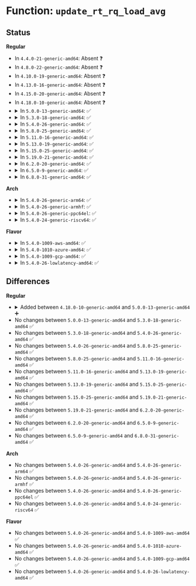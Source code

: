 # Function: <code>update_rt_rq_load_avg</code>

## Status
<b>Regular</b>
<ul>
<li>
In <code>4.4.0-21-generic-amd64</code>: Absent ❓
</li>
<li>
In <code>4.8.0-22-generic-amd64</code>: Absent ❓
</li>
<li>
In <code>4.10.0-19-generic-amd64</code>: Absent ❓
</li>
<li>
In <code>4.13.0-16-generic-amd64</code>: Absent ❓
</li>
<li>
In <code>4.15.0-20-generic-amd64</code>: Absent ❓
</li>
<li>
In <code>4.18.0-10-generic-amd64</code>: Absent ❓
</li>
<li>
<details>
<summary>In <code>5.0.0-13-generic-amd64</code>: ✅</summary>

```c
int update_rt_rq_load_avg(u64 now, struct rq * rq, int running)
```

```json
{
  "name": "update_rt_rq_load_avg",
  "collision_type": "Unique Global",
  "inline_type": "No",
  "funcs": [
    {
      "addr": 18446744071579792800,
      "name": "update_rt_rq_load_avg",
      "external": true,
      "loc": "kernel/sched/pelt.c:318",
      "file": "kernel/sched/pelt.c",
      "inline": "seen, unknown",
      "caller_inline": [],
      "caller_func": [
        "kernel/sched/fair.c:update_blocked_averages",
        "kernel/sched/rt.c:task_tick_rt",
        "kernel/sched/rt.c:pick_next_task_rt"
      ]
    }
  ],
  "symbols": [
    {
      "addr": 18446744071579792800,
      "name": "update_rt_rq_load_avg",
      "section": ".text",
      "bind": "STB_GLOBAL",
      "size": 535
    }
  ]
}
```
</details>
</li>
<li>
<details>
<summary>In <code>5.3.0-18-generic-amd64</code>: ✅</summary>

```c
int update_rt_rq_load_avg(u64 now, struct rq * rq, int running)
```

```json
{
  "name": "update_rt_rq_load_avg",
  "collision_type": "Unique Global",
  "inline_type": "No",
  "funcs": [
    {
      "addr": 18446744071579821024,
      "name": "update_rt_rq_load_avg",
      "external": true,
      "loc": "kernel/sched/pelt.c:317",
      "file": "kernel/sched/pelt.c",
      "inline": "seen, unknown",
      "caller_inline": [],
      "caller_func": [
        "kernel/sched/fair.c:update_blocked_averages",
        "kernel/sched/rt.c:task_tick_rt",
        "kernel/sched/rt.c:pick_next_task_rt"
      ]
    }
  ],
  "symbols": [
    {
      "addr": 18446744071579821024,
      "name": "update_rt_rq_load_avg",
      "section": ".text",
      "bind": "STB_GLOBAL",
      "size": 693
    }
  ]
}
```
</details>
</li>
<li>
<details>
<summary>In <code>5.4.0-26-generic-amd64</code>: ✅</summary>

```c
int update_rt_rq_load_avg(u64 now, struct rq * rq, int running)
```

```json
{
  "name": "update_rt_rq_load_avg",
  "collision_type": "Unique Global",
  "inline_type": "No",
  "funcs": [
    {
      "addr": 18446744071579869120,
      "name": "update_rt_rq_load_avg",
      "external": true,
      "loc": "kernel/sched/pelt.c:317",
      "file": "kernel/sched/pelt.c",
      "inline": "seen, unknown",
      "caller_inline": [],
      "caller_func": [
        "kernel/sched/fair.c:update_blocked_averages",
        "kernel/sched/rt.c:task_tick_rt",
        "kernel/sched/rt.c:pick_next_task_rt"
      ]
    }
  ],
  "symbols": [
    {
      "addr": 18446744071579869120,
      "name": "update_rt_rq_load_avg",
      "section": ".text",
      "bind": "STB_GLOBAL",
      "size": 693
    }
  ]
}
```
</details>
</li>
<li>
<details>
<summary>In <code>5.8.0-25-generic-amd64</code>: ✅</summary>

```c
int update_rt_rq_load_avg(u64 now, struct rq * rq, int running)
```

```json
{
  "name": "update_rt_rq_load_avg",
  "collision_type": "Unique Global",
  "inline_type": "No",
  "funcs": [
    {
      "addr": 18446744071579910640,
      "name": "update_rt_rq_load_avg",
      "external": true,
      "loc": "kernel/sched/pelt.c:354",
      "file": "kernel/sched/pelt.c",
      "inline": "seen, unknown",
      "caller_inline": [],
      "caller_func": [
        "kernel/sched/fair.c:update_blocked_averages",
        "kernel/sched/rt.c:task_tick_rt",
        "kernel/sched/rt.c:pick_next_task_rt"
      ]
    }
  ],
  "symbols": [
    {
      "addr": 18446744071579910640,
      "name": "update_rt_rq_load_avg",
      "section": ".text",
      "bind": "STB_GLOBAL",
      "size": 876
    }
  ]
}
```
</details>
</li>
<li>
<details>
<summary>In <code>5.11.0-16-generic-amd64</code>: ✅</summary>

```c
int update_rt_rq_load_avg(u64 now, struct rq * rq, int running)
```

```json
{
  "name": "update_rt_rq_load_avg",
  "collision_type": "Unique Global",
  "inline_type": "No",
  "funcs": [
    {
      "addr": 18446744071579904144,
      "name": "update_rt_rq_load_avg",
      "external": true,
      "loc": "kernel/sched/pelt.c:350",
      "file": "kernel/sched/pelt.c",
      "inline": "seen, unknown",
      "caller_inline": [],
      "caller_func": [
        "kernel/sched/fair.c:update_blocked_averages",
        "kernel/sched/rt.c:task_tick_rt",
        "kernel/sched/rt.c:pick_next_task_rt"
      ]
    }
  ],
  "symbols": [
    {
      "addr": 18446744071579904144,
      "name": "update_rt_rq_load_avg",
      "section": ".text",
      "bind": "STB_GLOBAL",
      "size": 852
    }
  ]
}
```
</details>
</li>
<li>
<details>
<summary>In <code>5.13.0-19-generic-amd64</code>: ✅</summary>

```c
int update_rt_rq_load_avg(u64 now, struct rq * rq, int running)
```

```json
{
  "name": "update_rt_rq_load_avg",
  "collision_type": "Unique Global",
  "inline_type": "No",
  "funcs": [
    {
      "addr": 18446744071579913200,
      "name": "update_rt_rq_load_avg",
      "external": true,
      "loc": "kernel/sched/pelt.c:350",
      "file": "kernel/sched/pelt.c",
      "inline": "seen, unknown",
      "caller_inline": [],
      "caller_func": [
        "kernel/sched/fair.c:update_blocked_averages",
        "kernel/sched/rt.c:task_tick_rt",
        "kernel/sched/rt.c:pick_next_task_rt"
      ]
    }
  ],
  "symbols": [
    {
      "addr": 18446744071579913200,
      "name": "update_rt_rq_load_avg",
      "section": ".text",
      "bind": "STB_GLOBAL",
      "size": 833
    }
  ]
}
```
</details>
</li>
<li>
<details>
<summary>In <code>5.15.0-25-generic-amd64</code>: ✅</summary>

```c
int update_rt_rq_load_avg(u64 now, struct rq * rq, int running)
```

```json
{
  "name": "update_rt_rq_load_avg",
  "collision_type": "Unique Global",
  "inline_type": "No",
  "funcs": [
    {
      "addr": 18446744071580033888,
      "name": "update_rt_rq_load_avg",
      "external": true,
      "loc": "kernel/sched/pelt.c:350",
      "file": "kernel/sched/pelt.c",
      "inline": "seen, unknown",
      "caller_inline": [],
      "caller_func": [
        "kernel/sched/fair.c:update_blocked_averages",
        "kernel/sched/rt.c:task_tick_rt",
        "kernel/sched/rt.c:pick_next_task_rt"
      ]
    }
  ],
  "symbols": [
    {
      "addr": 18446744071580033888,
      "name": "update_rt_rq_load_avg",
      "section": ".text",
      "bind": "STB_GLOBAL",
      "size": 1478
    }
  ]
}
```
</details>
</li>
<li>
<details>
<summary>In <code>5.19.0-21-generic-amd64</code>: ✅</summary>

```c
int update_rt_rq_load_avg(u64 now, struct rq * rq, int running)
```

```json
{
  "name": "update_rt_rq_load_avg",
  "collision_type": "Unique Global",
  "inline_type": "No",
  "funcs": [
    {
      "addr": 18446744071580121040,
      "name": "update_rt_rq_load_avg",
      "external": true,
      "loc": "kernel/sched/pelt.c:346",
      "file": "kernel/sched/build_policy.c",
      "inline": "seen, unknown",
      "caller_inline": [],
      "caller_func": [
        "kernel/sched/fair.c:update_blocked_averages",
        "kernel/sched/build_policy.c:task_tick_rt",
        "kernel/sched/build_policy.c:pick_next_task_rt"
      ]
    }
  ],
  "symbols": [
    {
      "addr": 18446744071580121040,
      "name": "update_rt_rq_load_avg",
      "section": ".text",
      "bind": "STB_GLOBAL",
      "size": 1494
    }
  ]
}
```
</details>
</li>
<li>
<details>
<summary>In <code>6.2.0-20-generic-amd64</code>: ✅</summary>

```c
int update_rt_rq_load_avg(u64 now, struct rq * rq, int running)
```

```json
{
  "name": "update_rt_rq_load_avg",
  "collision_type": "Unique Global",
  "inline_type": "No",
  "funcs": [
    {
      "addr": 18446744071580294768,
      "name": "update_rt_rq_load_avg",
      "external": true,
      "loc": "kernel/sched/pelt.c:346",
      "file": "kernel/sched/build_policy.c",
      "inline": "seen, unknown",
      "caller_inline": [],
      "caller_func": [
        "kernel/sched/fair.c:update_blocked_averages",
        "kernel/sched/build_policy.c:task_tick_rt",
        "kernel/sched/build_policy.c:pick_next_task_rt"
      ]
    }
  ],
  "symbols": [
    {
      "addr": 18446744071580294768,
      "name": "update_rt_rq_load_avg",
      "section": ".text",
      "bind": "STB_GLOBAL",
      "size": 1494
    }
  ]
}
```
</details>
</li>
<li>
<details>
<summary>In <code>6.5.0-9-generic-amd64</code>: ✅</summary>

```c
int update_rt_rq_load_avg(u64 now, struct rq * rq, int running)
```

```json
{
  "name": "update_rt_rq_load_avg",
  "collision_type": "Unique Global",
  "inline_type": "No",
  "funcs": [
    {
      "addr": 18446744071580362144,
      "name": "update_rt_rq_load_avg",
      "external": true,
      "loc": "kernel/sched/pelt.c:346",
      "file": "kernel/sched/build_policy.c",
      "inline": "seen, unknown",
      "caller_inline": [],
      "caller_func": [
        "kernel/sched/fair.c:update_blocked_averages",
        "kernel/sched/build_policy.c:task_tick_rt",
        "kernel/sched/build_policy.c:pick_next_task_rt"
      ]
    }
  ],
  "symbols": [
    {
      "addr": 18446744071580362144,
      "name": "update_rt_rq_load_avg",
      "section": ".text",
      "bind": "STB_GLOBAL",
      "size": 1573
    }
  ]
}
```
</details>
</li>
<li>
<details>
<summary>In <code>6.8.0-31-generic-amd64</code>: ✅</summary>

```c
int update_rt_rq_load_avg(u64 now, struct rq * rq, int running)
```

```json
{
  "name": "update_rt_rq_load_avg",
  "collision_type": "Unique Global",
  "inline_type": "No",
  "funcs": [
    {
      "addr": 18446744071580417712,
      "name": "update_rt_rq_load_avg",
      "external": true,
      "loc": "kernel/sched/pelt.c:346",
      "file": "kernel/sched/build_policy.c",
      "inline": "seen, unknown",
      "caller_inline": [],
      "caller_func": [
        "kernel/sched/fair.c:update_blocked_averages",
        "kernel/sched/build_policy.c:task_tick_rt",
        "kernel/sched/build_policy.c:pick_next_task_rt"
      ]
    }
  ],
  "symbols": [
    {
      "addr": 18446744071580417712,
      "name": "update_rt_rq_load_avg",
      "section": ".text",
      "bind": "STB_GLOBAL",
      "size": 1573
    }
  ]
}
```
</details>
</li>
</ul>
<b>Arch</b>
<ul>
<li>
<details>
<summary>In <code>5.4.0-26-generic-arm64</code>: ✅</summary>

```c
int update_rt_rq_load_avg(u64 now, struct rq * rq, int running)
```

```json
{
  "name": "update_rt_rq_load_avg",
  "collision_type": "Unique Global",
  "inline_type": "No",
  "funcs": [
    {
      "addr": 18446603336491067816,
      "name": "update_rt_rq_load_avg",
      "external": true,
      "loc": "kernel/sched/pelt.c:317",
      "file": "kernel/sched/pelt.c",
      "inline": "seen, unknown",
      "caller_inline": [],
      "caller_func": [
        "kernel/sched/fair.c:update_blocked_averages",
        "kernel/sched/rt.c:task_tick_rt",
        "kernel/sched/rt.c:pick_next_task_rt"
      ]
    }
  ],
  "symbols": [
    {
      "addr": 18446603336491067816,
      "name": "update_rt_rq_load_avg",
      "section": ".text",
      "bind": "STB_GLOBAL",
      "size": 696
    }
  ]
}
```
</details>
</li>
<li>
<details>
<summary>In <code>5.4.0-26-generic-armhf</code>: ✅</summary>

```c
int update_rt_rq_load_avg(u64 now, struct rq * rq, int running)
```

```json
{
  "name": "update_rt_rq_load_avg",
  "collision_type": "Unique Global",
  "inline_type": "No",
  "funcs": [
    {
      "addr": 3225071208,
      "name": "update_rt_rq_load_avg",
      "external": true,
      "loc": "kernel/sched/pelt.c:317",
      "file": "kernel/sched/pelt.c",
      "inline": "seen, unknown",
      "caller_inline": [],
      "caller_func": [
        "kernel/sched/fair.c:update_blocked_averages",
        "kernel/sched/rt.c:task_tick_rt",
        "kernel/sched/rt.c:pick_next_task_rt"
      ]
    }
  ],
  "symbols": [
    {
      "addr": 3225071208,
      "name": "update_rt_rq_load_avg",
      "section": ".text",
      "bind": "STB_GLOBAL",
      "size": 1220
    }
  ]
}
```
</details>
</li>
<li>
<details>
<summary>In <code>5.4.0-26-generic-ppc64el</code>: ✅</summary>

```c
int update_rt_rq_load_avg(u64 now, struct rq * rq, int running)
```

```json
{
  "name": "update_rt_rq_load_avg",
  "collision_type": "Unique Global",
  "inline_type": "No",
  "funcs": [
    {
      "addr": 13835058055283948128,
      "name": "update_rt_rq_load_avg",
      "external": true,
      "loc": "kernel/sched/pelt.c:317",
      "file": "kernel/sched/pelt.c",
      "inline": "seen, unknown",
      "caller_inline": [],
      "caller_func": [
        "kernel/sched/fair.c:update_blocked_averages",
        "kernel/sched/rt.c:task_tick_rt",
        "kernel/sched/rt.c:pick_next_task_rt"
      ]
    }
  ],
  "symbols": [
    {
      "addr": 13835058055283948128,
      "name": "update_rt_rq_load_avg",
      "section": ".text",
      "bind": "STB_GLOBAL",
      "size": 1044
    }
  ]
}
```
</details>
</li>
<li>
<details>
<summary>In <code>5.4.0-24-generic-riscv64</code>: ✅</summary>

```c
int update_rt_rq_load_avg(u64 now, struct rq * rq, int running)
```

```json
{
  "name": "update_rt_rq_load_avg",
  "collision_type": "Unique Global",
  "inline_type": "No",
  "funcs": [
    {
      "addr": 18446743936271658388,
      "name": "update_rt_rq_load_avg",
      "external": true,
      "loc": "kernel/sched/pelt.c:317",
      "file": "kernel/sched/pelt.c",
      "inline": "seen, unknown",
      "caller_inline": [],
      "caller_func": [
        "kernel/sched/fair.c:update_blocked_averages",
        "kernel/sched/rt.c:task_tick_rt",
        "kernel/sched/rt.c:pick_next_task_rt"
      ]
    }
  ],
  "symbols": [
    {
      "addr": 18446743936271658388,
      "name": "update_rt_rq_load_avg",
      "section": ".text",
      "bind": "STB_GLOBAL",
      "size": 646
    }
  ]
}
```
</details>
</li>
</ul>
<b>Flavor</b>
<ul>
<li>
<details>
<summary>In <code>5.4.0-1009-aws-amd64</code>: ✅</summary>

```c
int update_rt_rq_load_avg(u64 now, struct rq * rq, int running)
```

```json
{
  "name": "update_rt_rq_load_avg",
  "collision_type": "Unique Global",
  "inline_type": "No",
  "funcs": [
    {
      "addr": 18446744071579841472,
      "name": "update_rt_rq_load_avg",
      "external": true,
      "loc": "kernel/sched/pelt.c:317",
      "file": "kernel/sched/pelt.c",
      "inline": "seen, unknown",
      "caller_inline": [],
      "caller_func": [
        "kernel/sched/fair.c:update_blocked_averages",
        "kernel/sched/rt.c:task_tick_rt",
        "kernel/sched/rt.c:pick_next_task_rt"
      ]
    }
  ],
  "symbols": [
    {
      "addr": 18446744071579841472,
      "name": "update_rt_rq_load_avg",
      "section": ".text",
      "bind": "STB_GLOBAL",
      "size": 693
    }
  ]
}
```
</details>
</li>
<li>
<details>
<summary>In <code>5.4.0-1010-azure-amd64</code>: ✅</summary>

```c
int update_rt_rq_load_avg(u64 now, struct rq * rq, int running)
```

```json
{
  "name": "update_rt_rq_load_avg",
  "collision_type": "Unique Global",
  "inline_type": "No",
  "funcs": [
    {
      "addr": 18446744071579776208,
      "name": "update_rt_rq_load_avg",
      "external": true,
      "loc": "kernel/sched/pelt.c:317",
      "file": "kernel/sched/pelt.c",
      "inline": "seen, unknown",
      "caller_inline": [],
      "caller_func": [
        "kernel/sched/fair.c:update_blocked_averages",
        "kernel/sched/rt.c:task_tick_rt",
        "kernel/sched/rt.c:pick_next_task_rt"
      ]
    }
  ],
  "symbols": [
    {
      "addr": 18446744071579776208,
      "name": "update_rt_rq_load_avg",
      "section": ".text",
      "bind": "STB_GLOBAL",
      "size": 693
    }
  ]
}
```
</details>
</li>
<li>
<details>
<summary>In <code>5.4.0-1009-gcp-amd64</code>: ✅</summary>

```c
int update_rt_rq_load_avg(u64 now, struct rq * rq, int running)
```

```json
{
  "name": "update_rt_rq_load_avg",
  "collision_type": "Unique Global",
  "inline_type": "No",
  "funcs": [
    {
      "addr": 18446744071579829488,
      "name": "update_rt_rq_load_avg",
      "external": true,
      "loc": "kernel/sched/pelt.c:317",
      "file": "kernel/sched/pelt.c",
      "inline": "seen, unknown",
      "caller_inline": [],
      "caller_func": [
        "kernel/sched/fair.c:update_blocked_averages",
        "kernel/sched/rt.c:task_tick_rt",
        "kernel/sched/rt.c:pick_next_task_rt"
      ]
    }
  ],
  "symbols": [
    {
      "addr": 18446744071579829488,
      "name": "update_rt_rq_load_avg",
      "section": ".text",
      "bind": "STB_GLOBAL",
      "size": 693
    }
  ]
}
```
</details>
</li>
<li>
<details>
<summary>In <code>5.4.0-26-lowlatency-amd64</code>: ✅</summary>

```c
int update_rt_rq_load_avg(u64 now, struct rq * rq, int running)
```

```json
{
  "name": "update_rt_rq_load_avg",
  "collision_type": "Unique Global",
  "inline_type": "No",
  "funcs": [
    {
      "addr": 18446744071579874688,
      "name": "update_rt_rq_load_avg",
      "external": true,
      "loc": "kernel/sched/pelt.c:317",
      "file": "kernel/sched/pelt.c",
      "inline": "seen, unknown",
      "caller_inline": [],
      "caller_func": [
        "kernel/sched/fair.c:update_blocked_averages",
        "kernel/sched/rt.c:task_tick_rt",
        "kernel/sched/rt.c:pick_next_task_rt"
      ]
    }
  ],
  "symbols": [
    {
      "addr": 18446744071579874688,
      "name": "update_rt_rq_load_avg",
      "section": ".text",
      "bind": "STB_GLOBAL",
      "size": 708
    }
  ]
}
```
</details>
</li>
</ul>

## Differences
<b>Regular</b>
<ul>
<li>
<details>
<summary>Added between <code>4.18.0-10-generic-amd64</code> and <code>5.0.0-13-generic-amd64</code> ➕</summary>

```c
int update_rt_rq_load_avg(u64 now, struct rq * rq, int running)
```
</details>
</li>
<li>
No changes between <code>5.0.0-13-generic-amd64</code> and <code>5.3.0-18-generic-amd64</code> ✅
</li>
<li>
No changes between <code>5.3.0-18-generic-amd64</code> and <code>5.4.0-26-generic-amd64</code> ✅
</li>
<li>
No changes between <code>5.4.0-26-generic-amd64</code> and <code>5.8.0-25-generic-amd64</code> ✅
</li>
<li>
No changes between <code>5.8.0-25-generic-amd64</code> and <code>5.11.0-16-generic-amd64</code> ✅
</li>
<li>
No changes between <code>5.11.0-16-generic-amd64</code> and <code>5.13.0-19-generic-amd64</code> ✅
</li>
<li>
No changes between <code>5.13.0-19-generic-amd64</code> and <code>5.15.0-25-generic-amd64</code> ✅
</li>
<li>
No changes between <code>5.15.0-25-generic-amd64</code> and <code>5.19.0-21-generic-amd64</code> ✅
</li>
<li>
No changes between <code>5.19.0-21-generic-amd64</code> and <code>6.2.0-20-generic-amd64</code> ✅
</li>
<li>
No changes between <code>6.2.0-20-generic-amd64</code> and <code>6.5.0-9-generic-amd64</code> ✅
</li>
<li>
No changes between <code>6.5.0-9-generic-amd64</code> and <code>6.8.0-31-generic-amd64</code> ✅
</li>
</ul>
<b>Arch</b>
<ul>
<li>
No changes between <code>5.4.0-26-generic-amd64</code> and <code>5.4.0-26-generic-arm64</code> ✅
</li>
<li>
No changes between <code>5.4.0-26-generic-amd64</code> and <code>5.4.0-26-generic-armhf</code> ✅
</li>
<li>
No changes between <code>5.4.0-26-generic-amd64</code> and <code>5.4.0-26-generic-ppc64el</code> ✅
</li>
<li>
No changes between <code>5.4.0-26-generic-amd64</code> and <code>5.4.0-24-generic-riscv64</code> ✅
</li>
</ul>
<b>Flavor</b>
<ul>
<li>
No changes between <code>5.4.0-26-generic-amd64</code> and <code>5.4.0-1009-aws-amd64</code> ✅
</li>
<li>
No changes between <code>5.4.0-26-generic-amd64</code> and <code>5.4.0-1010-azure-amd64</code> ✅
</li>
<li>
No changes between <code>5.4.0-26-generic-amd64</code> and <code>5.4.0-1009-gcp-amd64</code> ✅
</li>
<li>
No changes between <code>5.4.0-26-generic-amd64</code> and <code>5.4.0-26-lowlatency-amd64</code> ✅
</li>
</ul>
